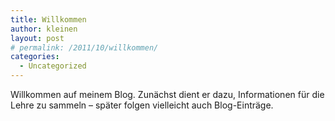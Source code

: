 ```yaml
---
title: Willkommen
author: kleinen
layout: post
# permalink: /2011/10/willkommen/
categories:
  - Uncategorized
---
```

Willkommen auf meinem Blog. Zunächst dient er dazu, Informationen für die Lehre zu sammeln &#8211; später folgen vielleicht auch Blog-Einträge.

